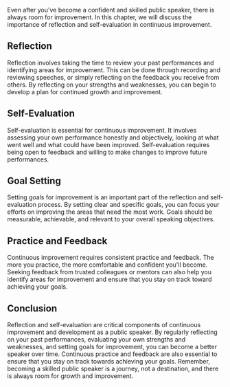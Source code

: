 
Even after you've become a confident and skilled public speaker, there is always room for improvement. In this chapter, we will discuss the importance of reflection and self-evaluation in continuous improvement.

Reflection
----------

Reflection involves taking the time to review your past performances and identifying areas for improvement. This can be done through recording and reviewing speeches, or simply reflecting on the feedback you receive from others. By reflecting on your strengths and weaknesses, you can begin to develop a plan for continued growth and improvement.

Self-Evaluation
---------------

Self-evaluation is essential for continuous improvement. It involves assessing your own performance honestly and objectively, looking at what went well and what could have been improved. Self-evaluation requires being open to feedback and willing to make changes to improve future performances.

Goal Setting
------------

Setting goals for improvement is an important part of the reflection and self-evaluation process. By setting clear and specific goals, you can focus your efforts on improving the areas that need the most work. Goals should be measurable, achievable, and relevant to your overall speaking objectives.

Practice and Feedback
---------------------

Continuous improvement requires consistent practice and feedback. The more you practice, the more comfortable and confident you'll become. Seeking feedback from trusted colleagues or mentors can also help you identify areas for improvement and ensure that you stay on track toward achieving your goals.

Conclusion
----------

Reflection and self-evaluation are critical components of continuous improvement and development as a public speaker. By regularly reflecting on your past performances, evaluating your own strengths and weaknesses, and setting goals for improvement, you can become a better speaker over time. Continuous practice and feedback are also essential to ensure that you stay on track towards achieving your goals. Remember, becoming a skilled public speaker is a journey, not a destination, and there is always room for growth and improvement.
